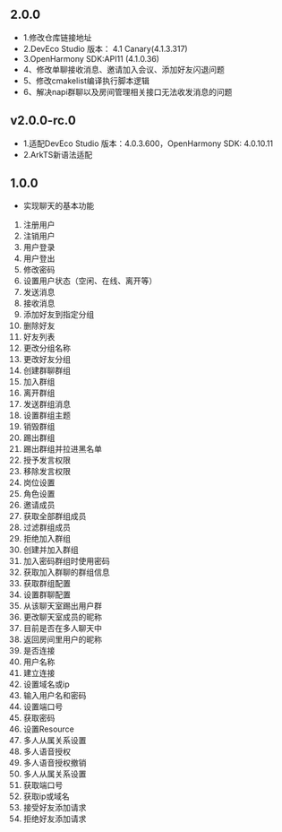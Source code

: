## 2.0.0

- 1.修改仓库链接地址
- 2.DevEco Studio 版本： 4.1 Canary(4.1.3.317)
- 3.OpenHarmony SDK:API11 (4.1.0.36)
- 4、修改单聊接收消息、邀请加入会议、添加好友闪退问题
- 5、修改cmakelist编译执行脚本逻辑
- 6、解决napi群聊以及房间管理相关接口无法收发消息的问题

## v2.0.0-rc.0

- 1.适配DevEco Studio 版本：4.0.3.600，OpenHarmony SDK: 4.0.10.11
- 2.ArkTS新语法适配

## 1.0.0

- 实现聊天的基本功能 

 1. 注册用户
 2. 注销用户
 3. 用户登录
 4. 用户登出
 5. 修改密码
 6. 设置用户状态（空闲、在线、离开等）
 7. 发送消息
 8. 接收消息
 9. 添加好友到指定分组
 10. 删除好友
 11. 好友列表
 12. 更改分组名称
 13. 更改好友分组
 14. 创建群聊群组
 15. 加入群组
 16. 离开群组
 17. 发送群组消息
 18. 设置群组主题
 19. 销毁群组
 20. 踢出群组
 21. 踢出群组并拉进黑名单
 22. 授予发言权限
 23. 移除发言权限
 24. 岗位设置
 25. 角色设置
 26. 邀请成员
 27. 获取全部群组成员
 28. 过滤群组成员
 29.  拒绝加入群组
 30.  创建并加入群组
 31. 加入密码群组时使用密码
 32. 获取加入群聊的群组信息
 33. 获取群组配置
 34.  设置群聊配置
 35. 从该聊天室踢出用户群
 36. 更改聊天室成员的昵称
 37.  目前是否在多人聊天中
 38.  返回房间里用户的昵称
 39. 是否连接
 40. 用户名称
 41. 建立连接
 42. 设置域名或ip
 43.  输入用户名和密码
 44. 设置端口号
 45. 获取密码
 46. 设置Resource
 47. 多人从属关系设置
 48. 多人语音授权
 49. 多人语音授权撤销
 50. 多人从属关系设置
 51. 获取端口号
 52. 获取ip或域名
 53. 接受好友添加请求
 54. 拒绝好友添加请求